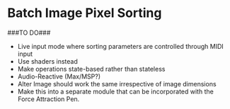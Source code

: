 Batch Image Pixel Sorting
===



###TO DO###
* Live input mode where sorting parameters are controlled through MIDI input
* Use shaders instead
* Make operations state-based rather than stateless
* Audio-Reactive (Max/MSP?)
* Alter Image should work the same irrespective of image dimensions
* Make this into a separate module that can be incorporated with the Force Attraction Pen.

